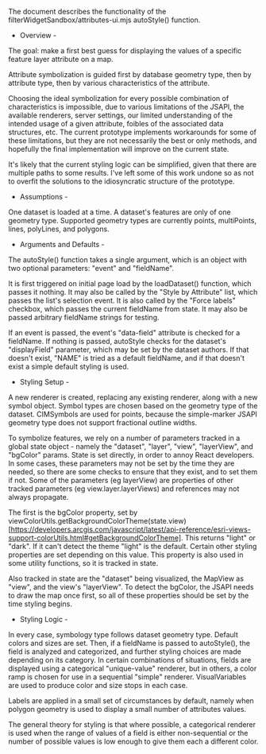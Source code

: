 
The document describes the functionality of the filterWidgetSandbox/attributes-ui.mjs autoStyle() function.

- Overview -

The goal: make a first best guess for displaying the values of a specific feature layer attribute on a map.

Attribute symbolization is guided first by database geometry type, then by attribute type, then by various characteristics of the attribute.

Choosing the ideal symbolization for every possible combination of characteristics is impossible, due to various limitations of the JSAPI, the available renderers, server settings, our limited understanding of the intended usage of a given attribute, foibles of the associated data structures, etc. The current prototype implements workarounds for some of these limitations, but they are not necessarily the best or only methods, and hopefully the final implementation will improve on the current state.

It's likely that the current styling logic can be simplified, given that there are multiple paths to some results. I've left some of this work undone so as not to overfit the solutions to the idiosyncratic structure of the prototype.

- Assumptions -

One dataset is loaded at a time. A dataset's features are only of one geometry type. Supported geometry types are currently points, multiPoints, lines, polyLines, and polygons.

- Arguments and Defaults -

The autoStyle() function takes a single argument, which is an object with two optional parameters: "event" and "fieldName".

It is first triggered on initial page load by the loadDataset() function, which passes it nothing. It may also be called by the "Style by Attribute" list, which passes the list's selection event. It is also called by the "Force labels" checkbox, which passes the current fieldName from state. It may also be passed arbitrary fieldName strings for testing.

If an event is passed, the event's "data-field" attribute is checked for a fieldName. If nothing is passed, autoStyle checks for the dataset's "displayField" parameter, which may be set by the dataset authors. If that doesn't exist, "NAME" is tried as a default fieldName, and if that doesn't exist a simple default styling is used.

- Styling Setup -

A new renderer is created, replacing any existing renderer, along with a new symbol object. Symbol types are chosen based on the geometry type of the dataset. CIMSymbols are used for points, because the simple-marker JSAPI geometry type does not support fractional outline widths.

To symbolize features, we rely on a number of parameters tracked in a global state object - namely the "dataset", "layer", "view", "layerView", and "bgColor" params. State is set directly, in order to annoy React developers. In some cases, these parameters may not be set by the time they are needed, so there are some checks to ensure that they exist, and to set them if not. Some of the parameters (eg layerView) are properties of other tracked parameters (eg view.layer.layerViews) and references may not always propagate.

The first is the bgColor property, set by viewColorUtils.getBackgroundColorTheme(state.view) [https://developers.arcgis.com/javascript/latest/api-reference/esri-views-support-colorUtils.html#getBackgroundColorTheme]. This returns "light" or "dark". If it can't detect the theme "light" is the default. Certain other styling properties are set depending on this value. This property is also used in some utility functions, so it is tracked in state.

Also tracked in state are the "dataset" being visualized, the MapView as "view", and the view's "layerView".
To detect the bgColor, the JSAPI needs to draw the map once first, so all of these properties should be set by the time styling begins.

- Styling Logic -

In every case, symbology type follows dataset geometry type. Default colors and sizes are set. Then, if a fieldName is passed to autoStyle(), the field is analyzed and categorized, and further styling choices are made depending on its category. In certain combinations of situations, fields are displayed using a categorical "unique-value" renderer, but in others, a color ramp is chosen for use in a sequential "simple" renderer. VisualVariables are used to produce color and size stops in each case.

Labels are applied in a small set of circumstances by default, namely when polygon geometry is used to display a small number of attributes values.

The general theory for styling is that where possible, a categorical renderer is used when the range of values of a field is either non-sequential or the number of possible values is low enough to give them each a different color.

